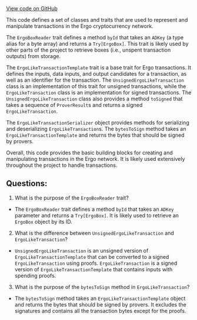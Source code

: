 [View code on GitHub](sigmastate-interpreterhttps://github.com/ScorexFoundation/sigmastate-interpreter/interpreter/shared/src/main/scala/org/ergoplatform/ErgoLikeTransaction.scala)

This code defines a set of classes and traits that are used to represent and manipulate transactions in the Ergo cryptocurrency network. 

The `ErgoBoxReader` trait defines a method `byId` that takes an `ADKey` (a type alias for a byte array) and returns a `Try[ErgoBox]`. This trait is likely used by other parts of the project to retrieve boxes (i.e., unspent transaction outputs) from storage.

The `ErgoLikeTransactionTemplate` trait is a base trait for Ergo transactions. It defines the inputs, data inputs, and output candidates for a transaction, as well as an identifier for the transaction. The `UnsignedErgoLikeTransaction` class is an implementation of this trait for unsigned transactions, while the `ErgoLikeTransaction` class is an implementation for signed transactions. The `UnsignedErgoLikeTransaction` class also provides a method `toSigned` that takes a sequence of `ProverResult`s and returns a signed `ErgoLikeTransaction`.

The `ErgoLikeTransactionSerializer` object provides methods for serializing and deserializing `ErgoLikeTransaction`s. The `bytesToSign` method takes an `ErgoLikeTransactionTemplate` and returns the bytes that should be signed by provers. 

Overall, this code provides the basic building blocks for creating and manipulating transactions in the Ergo network. It is likely used extensively throughout the project to handle transactions.
## Questions: 
 1. What is the purpose of the `ErgoBoxReader` trait?
- The `ErgoBoxReader` trait defines a method `byId` that takes an `ADKey` parameter and returns a `Try[ErgoBox]`. It is likely used to retrieve an `ErgoBox` object by its ID.

2. What is the difference between `UnsignedErgoLikeTransaction` and `ErgoLikeTransaction`?
- `UnsignedErgoLikeTransaction` is an unsigned version of `ErgoLikeTransactionTemplate` that can be converted to a signed `ErgoLikeTransaction` using proofs. `ErgoLikeTransaction` is a signed version of `ErgoLikeTransactionTemplate` that contains inputs with spending proofs.

3. What is the purpose of the `bytesToSign` method in `ErgoLikeTransaction`?
- The `bytesToSign` method takes an `ErgoLikeTransactionTemplate` object and returns the bytes that should be signed by provers. It excludes the signatures and contains all the transaction bytes except for the proofs.